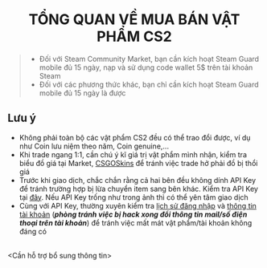 <h1 align="center">TỔNG QUAN VỀ MUA BÁN VẬT PHẨM CS2</h1>

> - Đối với Steam Community Market, bạn cần kích hoạt Steam Guard mobile đủ 15 ngày, nạp và sử dụng code wallet 5$ trên tài khoản Steam
> - Đối với các phương thức khác, bạn chỉ cần kích hoạt Steam Guard mobile đủ 15 ngày là được

<h2>Lưu ý</h2>

- Không phải toàn bộ các vật phẩm CS2 đều có thể trao đổi được, ví dụ như Coin lưu niệm theo năm, Coin genuine,...
- Khi trade ngang 1:1, cần chú ý kĩ giá trị vật phẩm mình nhận, kiểm tra biểu đồ giá tại Market, [CSGOSkins](https://csgoskins.gg) để tránh việc trade hở phải đồ bị thổi giá
- Trước khi giao dịch, chắc chắn rằng cả hai bên đều không dính API Key để tránh trường hợp bị lừa chuyển item sang bên khác. Kiểm tra API Key tại [đây](https://steamcommunity.com/dev/apikey). Nếu API Key trống như trong ảnh thì có thể yên tâm giao dịch
- Cùng với API Key, thường xuyên kiểm tra [lịch sử đăng nhập](https://help.steampowered.com/en/accountdata/SteamLoginHistory) và [thông tin tài khoản](https://store.steampowered.com/account/) (***phòng tránh việc bị hack xong đổi thông tin mail/số điện thoại trên tài khoản***) để tránh việc mất mát vật phẩm/tài khoản không đáng có

<br><Cần hỗ trợ bổ sung thông tin>
